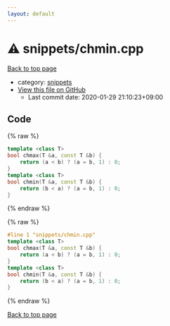 ```yaml
---
layout: default
---
```


<!-- mathjax config similar to math.stackexchange -->
<script type="text/javascript" async
  src="https://cdnjs.cloudflare.com/ajax/libs/mathjax/2.7.5/MathJax.js?config=TeX-MML-AM_CHTML">
</script>
<script type="text/x-mathjax-config">
  MathJax.Hub.Config({
    TeX: { equationNumbers: { autoNumber: "AMS" }},
    tex2jax: {
      inlineMath: [ ['$','$'] ],
      processEscapes: true
    },
    "HTML-CSS": { matchFontHeight: false },
    displayAlign: "left",
    displayIndent: "2em"
  });
</script>

<script type="text/javascript" src="https://cdnjs.cloudflare.com/ajax/libs/jquery/3.4.1/jquery.min.js"></script>
<script src="https://cdn.jsdelivr.net/npm/jquery-balloon-js@1.1.2/jquery.balloon.min.js" integrity="sha256-ZEYs9VrgAeNuPvs15E39OsyOJaIkXEEt10fzxJ20+2I=" crossorigin="anonymous"></script>
<script type="text/javascript" src="../../assets/js/copy-button.js"></script>
<link rel="stylesheet" href="../../assets/css/copy-button.css" />


# :warning: snippets/chmin.cpp

<a href="../../index.html">Back to top page</a>

* category: <a href="../../index.html#67be68a348da3b850fb7daa10b034528">snippets</a>
* <a href="{{ site.github.repository_url }}/blob/master/snippets/chmin.cpp">View this file on GitHub</a>
    - Last commit date: 2020-01-29 21:10:23+09:00




## Code

<a id="unbundled"></a>
{% raw %}
```cpp
template <class T>
bool chmax(T &a, const T &b) {
    return (a < b) ? (a = b, 1) : 0;
}
template <class T>
bool chmin(T &a, const T &b) {
    return (b < a) ? (a = b, 1) : 0;
}

```
{% endraw %}

<a id="bundled"></a>
{% raw %}
```cpp
#line 1 "snippets/chmin.cpp"
template <class T>
bool chmax(T &a, const T &b) {
    return (a < b) ? (a = b, 1) : 0;
}
template <class T>
bool chmin(T &a, const T &b) {
    return (b < a) ? (a = b, 1) : 0;
}

```
{% endraw %}

<a href="../../index.html">Back to top page</a>

